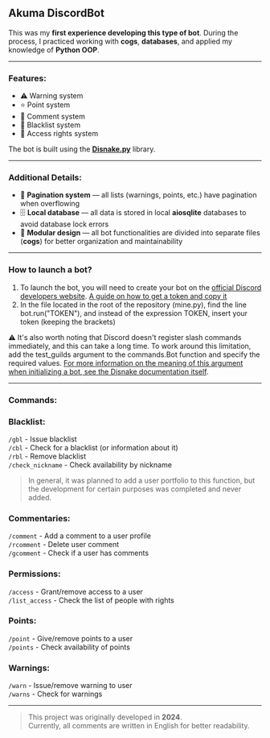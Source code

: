 ## Akuma DiscordBot

This was my **first experience developing this type of bot**. During the process, I practiced working with **cogs**, **databases**, and applied my knowledge of **Python OOP**.

---

### Features:

- ⚠️ Warning system
- ⭐ Point system
- 💬 Comment system
- 🚫 Blacklist system
- 🔐 Access rights system

The bot is built using the [**Disnake.py**](https://github.com/DisnakeDev/disnake) library.

---

### Additional Details:

- 📄 **Pagination system** — all lists (warnings, points, etc.) have pagination when overflowing
- 🗄️ **Local database** — all data is stored in local **aiosqlite** databases to avoid database lock errors
- 🧩 **Modular design** — all bot functionalities are divided into separate files (**cogs**) for better organization and maintainability

---

### How to launch a bot?

1. To launch the bot, you will need to create your bot on the [official Discord developers website](https://discord.com/developers/). [A guide on how to get a token and copy it](https://www.writebots.com/discord-bot-token/)
2. In the file located in the root of the repository (mine.py), find the line bot.run("TOKEN"), and instead of the expression TOKEN, insert your token (keeping the brackets)

⚠️ It's also worth noting that Discord doesn't register slash commands immediately, and this can take a long time. To work around this limitation, add the test_guilds argument to the commands.Bot function and specify the required values.
[For more information on the meaning of this argument when initializing a bot, see the Disnake documentation itself](https://docs.disnake.dev/en/latest/ext/commands/slash_commands.html).

---

### Commands:

### Blacklist:   
``/gbl`` - Issue blacklist  
``/cbl`` - Check for a blacklist (or information about it)  
``/rbl`` - Remove blacklist  
``/check_nickname`` - Check availability by nickname  
> In general, it was planned to add a user portfolio to this function, but the development for certain purposes was completed and never added.

### Commentaries:
``/comment`` - Add a comment to a user profile  
``/rcomment`` - Delete user comment  
``/gcomment`` - Check if a user has comments  

### Permissions:
``/access`` - Grant/remove access to a user  
``/list_access`` - Check the list of people with rights  

### Points:
``/point`` - Give/remove points to a user  
``/points`` - Check availability of points  

### Warnings:
``/warn`` - Issue/remove warning to user  
``/warns`` - Check for warnings  

---

> This project was originally developed in **2024**.  
> Currently, all comments are written in English for better readability.
